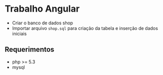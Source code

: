 # Trabalho Angular

* Criar o banco de dados shop
* Importar arquivo `shop.sql` para criação da tabela e inserção de dados iniciais

## Requerimentos
* php >= 5.3
* mysql
